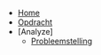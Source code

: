 <!-- TODO: Complete with your own sidebar structure and enable sidebar in index.html - or delete this file. -->
- [Home](./README.md)
- [Opdracht](./Pages/Opdracht.md)
- [Analyze]
	* [Probleemstelling](./Pages/Probleemstelling.md)
